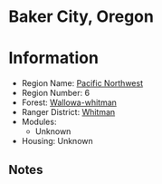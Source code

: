 
Baker City, Oregon
==================
  
# Information  
* Region Name: [Pacific Northwest]()  
* Region Number: 6  
* Forest: [Wallowa-whitman](http://www.fs.usda.gov/wallowa-whitman)  
* Ranger District: [Whitman]()  
* Modules:  
  - Unknown  
* Housing: Unknown  
  
## Notes

